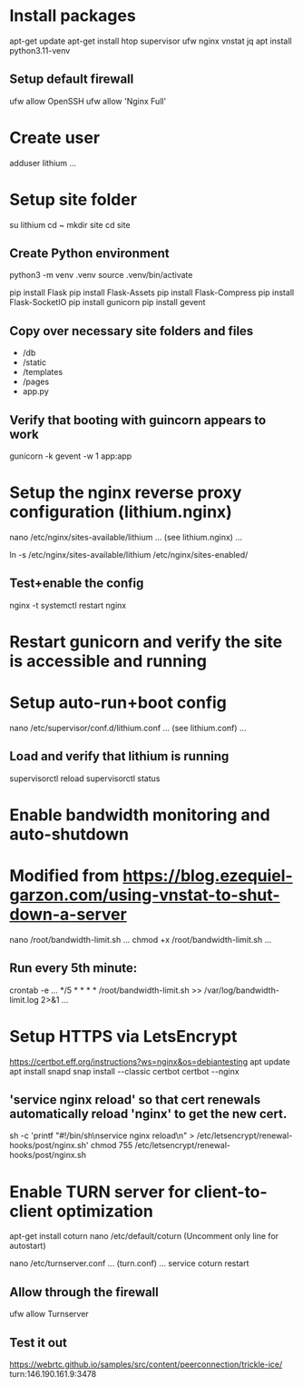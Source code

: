 # Install packages
apt-get update
apt-get install htop supervisor ufw nginx vnstat jq
apt install python3.11-venv

## Setup default firewall
ufw allow OpenSSH
ufw allow 'Nginx Full'

# Create user
adduser lithium
...

# Setup site folder
su lithium
cd ~
mkdir site
cd site

## Create Python environment
python3 -m venv .venv
source .venv/bin/activate

pip install Flask
pip install Flask-Assets
pip install Flask-Compress
pip install Flask-SocketIO
pip install gunicorn
pip install gevent

## Copy over necessary site folders and files
- /db
- /static
- /templates
- /pages
- app.py

## Verify that booting with guincorn appears to work
gunicorn -k gevent -w 1 app:app

# Setup the nginx reverse proxy configuration (lithium.nginx)
nano /etc/nginx/sites-available/lithium
...
(see lithium.nginx)
...

ln -s /etc/nginx/sites-available/lithium /etc/nginx/sites-enabled/

## Test+enable the config
nginx -t 
systemctl restart nginx

# Restart gunicorn and verify the site is accessible and running
# Setup auto-run+boot config
nano /etc/supervisor/conf.d/lithium.conf
...
(see lithium.conf)
...

## Load and verify that lithium is running
supervisorctl reload
supervisorctl status

# Enable bandwidth monitoring and auto-shutdown
# Modified from https://blog.ezequiel-garzon.com/using-vnstat-to-shut-down-a-server
nano /root/bandwidth-limit.sh
...
chmod +x /root/bandwidth-limit.sh
...

## Run every 5th minute:
crontab -e
...
*/5 * * * * /root/bandwidth-limit.sh >> /var/log/bandwidth-limit.log 2>&1
...

# Setup HTTPS via LetsEncrypt
https://certbot.eff.org/instructions?ws=nginx&os=debiantesting
apt update
apt install snapd
snap install --classic certbot
certbot --nginx

## 'service nginx reload' so that cert renewals automatically reload 'nginx' to get the new cert.
sh -c 'printf "#!/bin/sh\nservice nginx reload\n" > /etc/letsencrypt/renewal-hooks/post/nginx.sh'
chmod 755 /etc/letsencrypt/renewal-hooks/post/nginx.sh

# Enable TURN server for client-to-client optimization
apt-get install coturn
nano /etc/default/coturn
(Uncomment only line for autostart)

nano /etc/turnserver.conf
...
(turn.conf)
...
service coturn restart

## Allow through the firewall
ufw allow Turnserver

## Test it out
https://webrtc.github.io/samples/src/content/peerconnection/trickle-ice/
turn:146.190.161.9:3478
